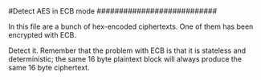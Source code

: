 ##
#Detect AES in ECB mode
###########################


In this file are a bunch of hex-encoded ciphertexts.
One of them has been encrypted with ECB.

Detect it.
Remember that the problem with ECB is that it is stateless and deterministic; the same 16 byte plaintext block will always produce the same 16 byte ciphertext.
